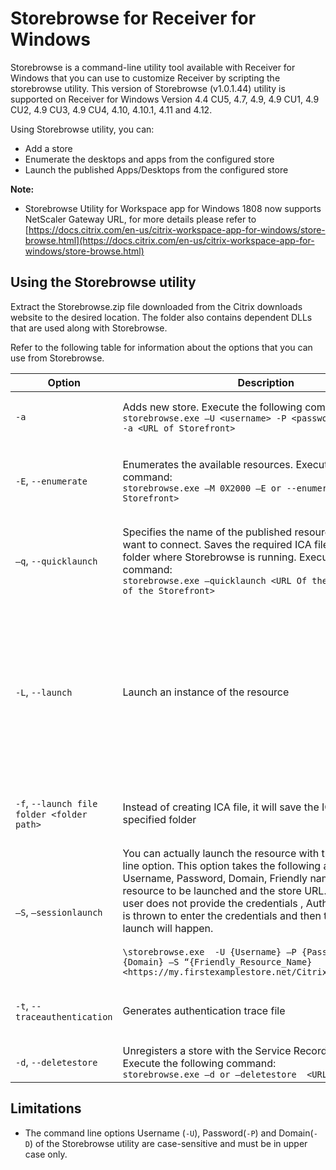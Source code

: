 # Storebrowse for Receiver for Windows

Storebrowse is a command-line utility tool available with Receiver for Windows that you can use to customize Receiver by scripting the storebrowse utility. This version of Storebrowse (v1.0.1.44) utility is supported on Receiver for Windows Version 4.4 CU5, 4.7, 4.9, 4.9 CU1, 4.9 CU2, 4.9 CU3, 4.9 CU4, 4.10, 4.10.1, 4.11 and 4.12.

Using Storebrowse utility, you can:

* Add a store
* Enumerate the desktops and apps from the configured store
* Launch the published Apps/Desktops from the configured store

**Note:**

* Storebrowse Utility for Workspace app for Windows 1808 now supports NetScaler Gateway URL, for more details please refer to [https://docs.citrix.com/en-us/citrix-workspace-app-for-windows/store-browse.html](https://docs.citrix.com/en-us/citrix-workspace-app-for-windows/store-browse.html)


## Using the Storebrowse utility

Extract the Storebrowse.zip file downloaded from the Citrix downloads website to the desired location. The folder also contains dependent DLLs that are used along with Storebrowse.

Refer to the following table for information about the options that you can use from Storebrowse.

| Option | Description | Notes |
|---|---|---|
| `-a` | Adds new store. Execute the following command: <br> `storebrowse.exe –U <username> -P <password> -D <domain> -a <URL of Storefront>`| Returns the full URL of the store. If this fails, an error is reported. <br> **Note**: You can add multiple stores using the Storebrowse utility.<br> **Example**: `storebrowse.exe –U user123 –P password123 –D TestDomain –a https://my.secondexamplestore.net/Citrix/Store/discovery` |
| `-E`, `--enumerate` | Enumerates the available resources. Execute the following command:  <br> `storebrowse.exe –M 0X2000 –E or --enumerate <URL of Storefront>` | By default, the resource name, display name, and folder of the resource are displayed. Use the --details option to display additional information. <br> **Note**: The argument **-M 0X2000** is required to get the launch URL for each of the resource that are published in the Storefront <br> **Example**: `storebrowse.exe –M 0X2000 –E https://my.secondexamplestore.net/Citrix/Second/discovery` |
| `–q`, `--quicklaunch` | Specifies the name of the published resource to which you want to connect. Saves the required ICA file in the local folder where Storebrowse is running. Execute the following command: <br> `storebrowse.exe –quicklaunch <URL Of the Resource> <URL of the Storefront>` | **Note**: Executing the following command will save the ICA file in the local machine where the Storebrowse is running. The file will be saved under `%localAppData%\Citrix\storebrowse\cache` folder. <br> `Storebrowse.exe –quicklaunch <URL of the Resource> <URL of the Storefront>` <br> **Example**: `storebrowse.exe –q https://mysecondexamplestore.net/Citrix/Second/v2/v3jkjjlj9u0i0-/launch/ica  https://mysecondexamplestore.net/Citrix/Second/discovery` |
| `-L`, `--launch` | Launch an instance of the resource | Executing the following command saves the ICA file locally  where Storebrowse is running. The file is saved in the  %localAppData%\Citrix\storebrowse\cache folder. <br> `Storebrowse.exe –launch <Name of the Resource> <URL of the Storefront>` <br> In the above example, name of the App/Desktop is the name that is displayed while enumerating the resources from a particular Store Front. <br> After enumerating the resources using Storebrowse utility, the output will be displayed in the following format: `.\storebrowse –M 0X2000 –E https://mysecondexamplestore.net/Citrix/Second/discovery` results in the following output: <br> `'Controller.Calculator'	'Calculator'	'\'	''	http://abc-sf.xyz.com/Citrix/Stress/resources/v2/Q29udHJvbGxlci5DYWxjdWxhdG9y/launch/ica` <br> Use the first name that is displayed as an argument with –L  or –launch to generate the ICA file for a specific resource. `Storebrowse.exe –launch “Controller.Calculator”  https://mysecondexamplestore.net/Citrix/Second/discovery` |
| `-f`, `--launch file folder <folder path>` | Instead of creating ICA file, it will save the ICA file to the specified folder | Executing this command saves the ICA file to the user-defined destination instead of default location. However, this should  be used with the combination of –L command. <br> For example, `storebrowse –U <username” –P <userpassword> -D <Domain Name> –f C:\Test\test.ica  -L` |
| `–S`, `–sessionlaunch` | You can actually launch the resource with the –S command line option. This option takes the following as parameters - Username, Password, Domain, Friendly name of the resource to be launched and the store URL. However, if the user does not provide the credentials , AuthManager prompt is thrown to enter the credentials and then the resource launch will happen. <br><br>`\storebrowse.exe  -U {Username} –P {Password} –D {Domain} –S “{Friendly_Resource_Name} <https://my.firstexamplestore.net/Citrix/Store/discovery` | Executing this command would generate the ICA file and then it would actually launch the session .<br><br>`.\storebrowse.exe –S {Published_App_Name} <URL of the Storefront server>`<br><br> For example, say if you have a published application by name Calculator which you actually intend to launch on the endpoint, then you can do so by running the below command:<br><br> `.\storebrowse –S “Calculator” https://my.firstexamplestore.net/Citrix/Store/discovery` |
| `-t`, `--traceauthentication` | Generates authentication trace file | Executing this command will generate Authmanager related logs, which will be used for further debugging/troubleshooting any authentication related issues. The logs will be generated at %localAppData%\Citrix\Storebrowse\logs <br> For example, `storebrowse –t –U <username> -P <UserPassword> -D <Domain_Name> -f “<Path_to_save_ICAfile> -L “Resource_Name” <Storefront_URL>` |
| `-d`, `--deletestore` | Unregisters a store with the Service Record daemon. Execute the following command: <br> `storebrowse.exe –d or –deletestore  <URL of Storefront>` | **Example**:  `storebrowse.exe –d http://store-url.xxx.com/Citrix/SF-Name/discovery` |


## Limitations

- The command line options Username (`-U`), Password(`-P`) and Domain(`-D`) of the Storebrowse utility are case-sensitive and must be in upper case only.
